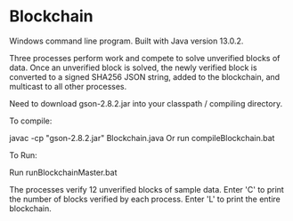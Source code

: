 # Blockchain

Windows command line program. Built with Java version 13.0.2.

Three processes perform work and compete to solve unverified blocks of data.  Once an unverified block is solved, the newly verified block 
is converted to a signed SHA256 JSON string, added to the blockchain, and multicast to all other processes.  

Need to download gson-2.8.2.jar into your classpath / compiling directory.

To compile:

javac -cp "gson-2.8.2.jar" Blockchain.java
Or run compileBlockchain.bat

To Run:

Run runBlockchainMaster.bat

The processes verify 12 unverified blocks of sample data.  Enter 'C' to print the number of blocks verified by each process.  Enter 'L'
to print the entire blockchain.

